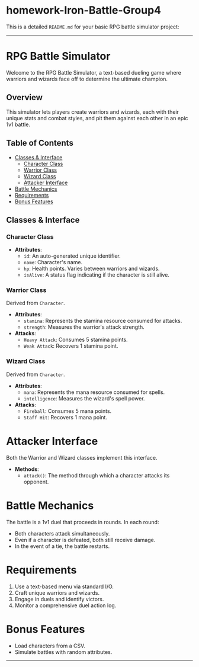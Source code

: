 # homework-Iron-Battle-Group4
This is a detailed `README.md` for your basic RPG battle simulator project:

---

# RPG Battle Simulator

Welcome to the RPG Battle Simulator, a text-based dueling game where warriors and wizards face off to determine the ultimate champion.

## Overview

This simulator lets players create warriors and wizards, each with their unique stats and combat styles, and pit them against each other in an epic 1v1 battle.

## Table of Contents

- [Classes & Interface](#classes--interface)
  - [Character Class](#character-class)
  - [Warrior Class](#warrior-class)
  - [Wizard Class](#wizard-class)
  - [Attacker Interface](#attacker-interface)
- [Battle Mechanics](#battle-mechanics)
- [Requirements](#requirements)
- [Bonus Features](#bonus-features)

## Classes & Interface

### Character Class

- **Attributes**:
  - `id`: An auto-generated unique identifier.
  - `name`: Character's name.
  - `hp`: Health points. Varies between warriors and wizards.
  - `isAlive`: A status flag indicating if the character is still alive.

### Warrior Class

Derived from `Character`.

- **Attributes**:
  - `stamina`: Represents the stamina resource consumed for attacks.
  - `strength`: Measures the warrior's attack strength.
- **Attacks**:
  - `Heavy Attack`: Consumes 5 stamina points.
  - `Weak Attack`: Recovers 1 stamina point.

### Wizard Class

Derived from `Character`.

- **Attributes**:
  - `mana`: Represents the mana resource consumed for spells.
  - `intelligence`: Measures the wizard's spell power.
- **Attacks**:
  - `Fireball`: Consumes 5 mana points.
  - `Staff Hit`: Recovers 1 mana point.

# Attacker Interface

Both the Warrior and Wizard classes implement this interface.

- **Methods**:
  - `attack()`: The method through which a character attacks its opponent.

# Battle Mechanics

The battle is a 1v1 duel that proceeds in rounds. In each round:

- Both characters attack simultaneously.
- Even if a character is defeated, both still receive damage.
- In the event of a tie, the battle restarts.

# Requirements

1. Use a text-based menu via standard I/O.
2. Craft unique warriors and wizards.
3. Engage in duels and identify victors.
4. Monitor a comprehensive duel action log.

# Bonus Features

- Load characters from a CSV.
- Simulate battles with random attributes.
---

